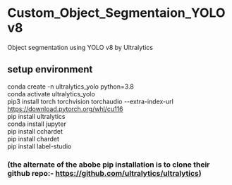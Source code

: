 # Custom_Object_Segmentaion_YOLOv8
Object segmentation using YOLO v8 by Ultralytics

## setup environment
conda create -n ultralytics_yolo python=3.8 <br />
conda activate ultralytics_yolo <br />
pip3 install torch torchvision torchaudio --extra-index-url https://download.pytorch.org/whl/cu116 <br />
pip install ultralytics <br />
conda install jupyter <br />
pip install cchardet <br />
pip install chardet <br />
pip install label-studio <br />
### (the alternate of the abobe pip installation is to clone their github repo:- https://github.com/ultralytics/ultralytics)
